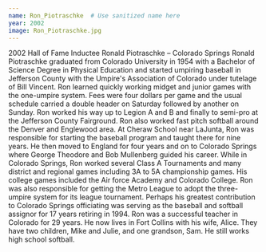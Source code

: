 ```yaml
---
name: Ron_Piotraschke  # Use sanitized name here
year: 2002
image: Ron_Piotraschke.jpg
---
```


2002 Hall of Fame Inductee Ronald Piotraschke – Colorado Springs
Ronald Piotraschke graduated from Colorado University in 1954 with a Bachelor of Science
Degree in Physical Education and started umpiring baseball in Jefferson County with the
Umpire's Association of Colorado under tutelage of Bill Vincent. Ron learned quickly
working midget and junior games with the one-umpire system. Fees were four dollars per
game and the usual schedule carried a double header on Saturday followed by another on
Sunday. Ron worked his way up to Legion A and B and finally to semi-pro at the Jefferson
County Fairground. Ron also worked fast pitch softball around the Denver and Englewood
area.
At Cheraw School near LaJunta, Ron was responsible for starting the baseball program and
taught there for nine years. He then moved to England for four years and on to Colorado
Springs where George Theodore and Bob Mullenberg guided his career.
While in Colorado Springs, Ron worked several Class A Tournaments and many district and
regional games including 3A to 5A championship games. His college games included the Air
force Academy and Colorado College. Ron was also responsible for getting the Metro League
to adopt the three-umpire system for its league tournament. Perhaps his greatest
contribution to Colorado Springs officiating was serving as the baseball and softball
assignor for 17 years retiring in 1994.
Ron was a successful teacher in Colorado for 29 years. He now lives in Fort Collins with his
wife, Alice. They have two children, Mike and Julie, and one grandson, Sam. He still works
high school softball.